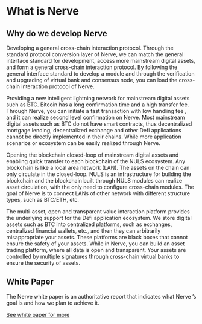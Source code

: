 # What is Nerve
## Why do we develop Nerve
 Developing a general cross-chain interaction protocol. Through the standard protocol conversion layer of Nerve, we can match the general interface standard for development, access more mainstream digital assets, and form a general cross-chain interaction protocol. By following the general interface standard to develop a module and through the verification and upgrading of virtual bank and consensus node, you can load the cross-chain interaction protocol of Nerve.   
 
 Providing a new intelligent lightning network for mainstream digital assets such as BTC. Bitcoin has a long confirmation time and a high transfer fee. Through Nerve, you can initiate a fast transaction with low handling fee , and it can realize second level confirmation on Nerve. Most mainstream digital assets such as BTC do not have smart contracts, thus decentralized mortgage lending, decentralized exchange and other Defi applications cannot be directly implemented in their chains. While more application scenarios or ecosystem can be easily realized through Nerve.  
 
 Opening the blockchain closed-loop of mainstream digital assets and enabling quick transfer to each blockchain of the NULS ecosystem. Any blockchain is like a local area network (LAN). The assets on the chain can only circulate in the closed-loop. NULS is an infrastructure for building the blockchain and the blockchain built through NULS modules can realize asset circulation, with the only need to configure cross-chain modules. The goal of Nerve is to connect LANs of other network with different structure types, such as BTC/ETH, etc.  
 
 The multi-asset, open and transparent value interaction platform provides the underlying support for the Defi application ecosystem. We store digital assets such as BTC into centralized platforms, such as exchanges, centralized financial wallets, etc., and then they can arbitrarily misappropriate your assets. These platforms are black boxes that cannot ensure the safety of your assets. While in Nerve, you can build an asset trading platform, where all data is open and transparent. Your assets are controlled by multiple signatures through cross-chain virtual banks to ensure the security of assets.
 

## White Paper
 The Nerve white paper is an authoritative report that indicates what Nerve ’s goal is and how we plan to achieve it.

[See white paper for more](http://nervefiles.oss-us-west-1.aliyuncs.com/wp/Nerve_Whitepaper_EN.pdf)

